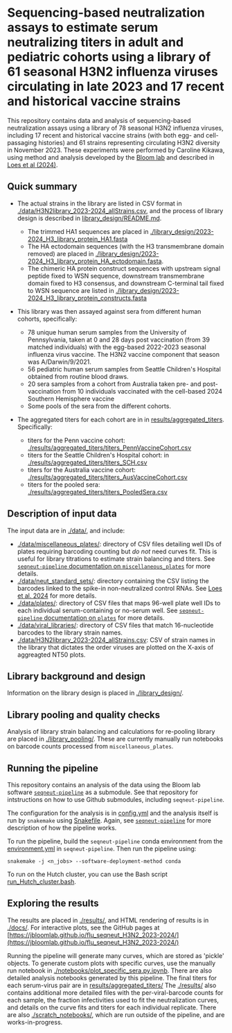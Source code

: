 # Sequencing-based neutralization assays to estimate serum neutralizing titers in adult and pediatric cohorts using a library of 61 seasonal H3N2 influenza viruses circulating in late 2023 and 17 recent and historical vaccine strains 
This repository contains data and analysis of sequencing-based neutralization assays using a library of 78 seasonal H3N2 influenza viruses, including 17 recent and historical vaccine strains (with both egg- and cell-passaging histories) and 61 strains representing circulating H3N2 diversity in November 2023. 
These experiments were performed by Caroline Kikawa, using method and analysis developed by the [Bloom lab](https://jbloomlab.github.io/) and described in [Loes et al (2024)](https://journals.asm.org/doi/10.1128/jvi.00689-24).

## Quick summary
* The actual strains in the library are listed in CSV format in [./data/H3N2library_2023-2024_allStrains.csv](./data/H3N2library_2023-2024_allStrains.csv), and the process of library design is described in [library_design/README.md](library_design/README.md).
    * The trimmed HA1 sequences are placed in [./library_design/2023-2024_H3_library_protein_HA1.fasta](./library_design/2023-2024_H3_library_protein_HA1.fasta)
    * The HA ectodomain sequences (with the H3 transmembrane domain removed) are placed in [./library_design/2023-2024_H3_library_protein_HA_ectodomain.fasta](./library_design/2023-2024_H3_library_protein_HA_ectodomain.fasta).
    * The chimeric HA protein construct sequences with upstream signal peptide fixed to WSN sequence, downstream transmembrane domain fixed to H3 consensus, and downstream C-terminal tail fixed to WSN sequence are listed in [./library_design/2023-2024_H3_library_protein_constructs.fasta](./library_design/2023-2024_H3_library_protein_constructs.fasta)

* This library was then assayed against sera from different human cohorts, specifically:
    * 78 unique human serum samples from the University of Pennsylvania, taken at 0 and 28 days post vaccination (from 39 matched individuals) with the egg-based 2022-2023 seasonal influenza virus vaccine. The H3N2 vaccine component that season was A/Darwin/9/2021.
    * 56 pediatric human serum samples from Seattle Children's Hospital obtained from routine blood draws.
    * 20 sera samples from a cohort from Australia taken pre- and post-vaccination from 10 individuals vaccinated with the cell-based 2024 Southern Hemisphere vaccine
    * Some pools of the sera from the different cohorts.

* The aggregated titers for each cohort are in in [results/aggregated_titers](results/aggregated_titers). Specifically:
    * titers for the Penn vaccine cohort: [./results/aggregated_titers/titers_PennVaccineCohort.csv](./results/aggregated_titers/titers_PennVaccineCohort.csv)
    * titers for the Seattle Children's Hospital cohort: in [./results/aggregated_titers/titers_SCH.csv](./results/aggregated_titers/titers_SCH.csv)
    * titers for the Australia vaccine cohort: [./results/aggregated_titers/titers_AusVaccineCohort.csv](./results/aggregated_titers/titers_AusVaccineCohort.csv)
    * titers for the pooled sera: [./results/aggregated_titers/titers_PooledSera.csv](./results/aggregated_titers/titers_PooledSera.csv)

## Description of input data
The input data are in [./data/](data), and include:
* [./data/miscellaneous_plates/](./data/miscellaneous_plates/): directory of CSV files detailing well IDs of plates requiring barcoding counting but *do not* need curves fit. This is useful for library titrations to estimate strain balancing and titers. See [`seqneut-pipeline` documentation on `miscellaneous_plates`](https://github.com/jbloomlab/seqneut-pipeline/tree/87580b7425494a4b8277749f9aa220ace3fe1541?tab=readme-ov-file#miscellaneous_plates) for more details. 
* [./data/neut_standard_sets/](./data/neut_standard_sets/): directory containing the CSV listing the barcodes linked to the spike-in non-neutralized control RNAs. See [Loes et al. 2024](https://www.ncbi.nlm.nih.gov/pmc/articles/PMC10942427/) for more details. 
* [./data/plates/](./data/plates/): directory of CSV files that maps 96-well plate well IDs to each individual serum-containing or no-serum well. See [`seqneut-pipeline` documentation on `plates`](https://github.com/jbloomlab/seqneut-pipeline/tree/87580b7425494a4b8277749f9aa220ace3fe1541?tab=readme-ov-file#plates) for more details.
* [./data/viral_libraries/](./data/viral_libraries/): directory of CSV files that match 16-nucleotide barcodes to the library strain names.
* [./data/H3N2library_2023-2024_allStrains.csv](./data/H3N2library_2023-2024_allStrains.csv): CSV of strain names in the library that dictates the order viruses are plotted on the X-axis of aggreagted NT50 plots. 

## Library background and design
Information on the library design is placed in [./library_design/](library_design).

## Library pooling and quality checks
Analysis of library strain balancing and calculations for re-pooling library are placed in [./library_pooling/](library_pooling). These are currently manually run notebooks on barcode counts processed from `miscellaneous_plates`.

## Running the pipeline
This repository contains an analysis of the data using the Bloom lab software [`seqneut-pipeline`](https://github.com/jbloomlab/seqneut-pipeline) as a submodule. See that repository for intstructions on how to use Github submodules, including `seqneut-pipeline`. 

The configuration for the analysis is in [config.yml](config.yml) and the analysis itself is run by `snakemake` using [Snakefile](Snakefile).
Again, see [`seqneut-pipeline`](https://github.com/jbloomlab/seqneut-pipeline) for more description of how the pipeline works.

To run the pipeline, build the `seqneut-pipeline` conda environment from the [environment.yml](https://github.com/jbloomlab/seqneut-pipeline/blob/main/environment.yml) in `seqneut-pipeline`.
Then run the pipeline using:

    snakemake -j <n_jobs> --software-deployment-method conda

To run on the Hutch cluster, you can use the Bash script [run_Hutch_cluster.bash](run_Hutch_cluster.bash).

## Exploring the results
The results are placed in [./results/](results), and HTML rendering of results is in [./docs/](docs). For interactive plots, see the GitHub pages at [https://jbloomlab.github.io/flu_seqneut_H3N2_2023-2024/](https://jbloomlab.github.io/flu_seqneut_H3N2_2023-2024/)

Running the pipeline will generate many curves, which are stored as 'pickle' objects. To generate custom plots with specific curves, use the manually run notebook in [./notebooks/plot_specific_sera.py.ipynb](./notebooks/plot_specific_sera.py.ipynb). 
There are also detailed analysis notebooks generated by this pipeline. The final titers for each serum-virus pair are in [results/aggregated_titers/](results/aggregated_titers/)
The [./results/](results) also contains additional more detailed files with the per-viral-barcode counts for each sample, the fraction infectivities used to fit the neutralization curves, and details on the curve fits and titers for each individual replicate.
There are also [./scratch_notebooks/](scratch_notebooks), which are run outside of the pipeline, and are works-in-progress. 
